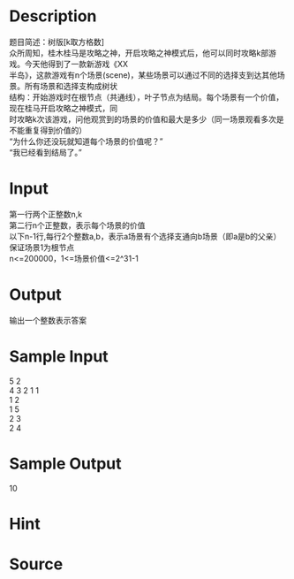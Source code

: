 
# Description

<div class="content"><div>题目简述：树版[k取方格数]</div>
<div>众所周知，桂木桂马是攻略之神，开启攻略之神模式后，他可以同时攻略k部游戏。今天他得到了一款新游戏《XX</div>
<div>半岛》，这款游戏有n个场景(scene)，某些场景可以通过不同的选择支到达其他场景。所有场景和选择支构成树状</div>
<div>结构：开始游戏时在根节点（共通线），叶子节点为结局。每个场景有一个价值，现在桂马开启攻略之神模式，同</div>
<div>时攻略k次该游戏，问他观赏到的场景的价值和最大是多少（同一场景观看多次是不能重复得到价值的）</div>
<div>“为什么你还没玩就知道每个场景的价值呢？”</div>
<div>“我已经看到结局了。”</div></div>

# Input

<div class="content"><div>第一行两个正整数n,k</div>
<div>第二行n个正整数，表示每个场景的价值</div>
<div>以下n-1行,每行2个整数a,b，表示a场景有个选择支通向b场景（即a是b的父亲）</div>
<div>保证场景1为根节点</div>
<div>n&lt;=200000，1&lt;=场景价值&lt;=2^31-1</div></div>

# Output

<div class="content"><div>
<div>输出一个整数表示答案</div>
</div></div>

# Sample Input

<div class="content"><span class="sampledata">5 2<br/>
4 3 2 1 1<br/>
1 2<br/>
1 5<br/>
2 3<br/>
2 4</span></div>

# Sample Output

<div class="content"><span class="sampledata">10</span></div>

# Hint

<div class="content"><p></p></div>

# Source

<div class="content"><p><a href="problemset.php?search="></a></p></div>

